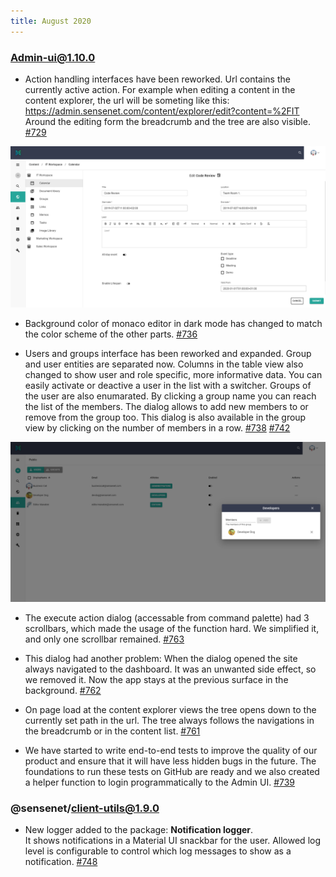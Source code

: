 ```yaml
---
title: August 2020
---
```


### Admin-ui@1.10.0

- Action handling interfaces have been reworked. Url contains the currently active action. For example when editing a content in the content explorer, the url will be someting like this: https://admin.sensenet.com/content/explorer/edit?content=%2FIT \
Around the editing form the breadcrumb and the tree are also visible.
 [#729](https://github.com/SenseNet/sn-client/pull/729)

![EditView](/img/edit-view-2020-08.png "EditView")

- Background color of monaco editor in dark mode has changed to match the color scheme of the other parts. [#736](https://github.com/SenseNet/sn-client/pull/736)

- Users and groups interface has been reworked and expanded. Group and user entities are separated now. Columns in the table view also changed to show user and role specific, more informative data. You can easily activate or deactive a user in the list with a switcher. Groups of the user are also enumarated. By clicking a group name you can reach the list of the members. The dialog allows to add new members to or remove from the group too. This dialog is also available in the group view by clicking on the number of members in a row. [#738](https://github.com/SenseNet/sn-client/pull/738) [#742](https://github.com/SenseNet/sn-client/pull/742)

![UsersAndGroups](/img/users-and-groups-2020-08.png "UsersAndGroups")

- The execute action dialog (accessable from command palette) had 3 scrollbars, which made the usage of the function hard. We simplified it, and only one scrollbar remained. [#763](https://github.com/SenseNet/sn-client/pull/763)

- This dialog had another problem: When the dialog opened the site always navigated to the dashboard. It was an unwanted side effect, so we removed it. Now the app stays at the previous surface in the background. [#762](https://github.com/SenseNet/sn-client/pull/762)

- On page load at the content explorer views the tree opens down to the currently set path in the url. The tree always follows the navigations in the breadcrumb or in the content list. [#761](https://github.com/SenseNet/sn-client/pull/761)

- We have started to write end-to-end tests to improve the quality of our product and ensure that it will have less hidden bugs in the future. The foundations to run these tests on GitHub are ready and we also created a helper function to login programmatically to the Admin UI. [#739](https://github.com/SenseNet/sn-client/pull/739)

### @sensenet/client-utils@1.9.0

- New logger added to the package: **Notification logger**.\
It shows notifications in a Material UI snackbar for the user. Allowed log level is configurable to control which log messages to show as a notification. [#748](https://github.com/SenseNet/sn-client/pull/748)
